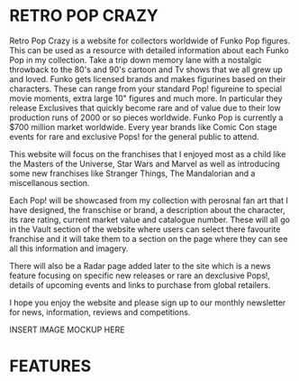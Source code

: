 # RETRO POP CRAZY

Retro Pop Crazy is a website for collectors worldwide of Funko Pop figures. This can be used as a resource with detailed information about each Funko Pop in my collection. Take a trip down memory lane with a nostalgic throwback to the 80's and 90's cartoon and Tv shows that we all grew up and loved. Funko gets licensed brands and makes figurines based on their characters. These can range from your standard Pop! figureine to special movie moments, extra large 10" figures and much more. In particular they release Exclusives that quickly become rare and of value due to their low production runs of 2000 or so pieces worldwide. Funko Pop is currently a $700 million market worldwide. Every year brands like Comic Con stage events for rare and exclusive Pops! for the general public to attend.

This website will focus on the franchises that I enjoyed most as a child like the Masters of the Universe, Star Wars and Marvel as well as introducing some new franchises like Stranger Things, The Mandalorian and a miscellanous section.

Each Pop! will be showcased from my collection with perosnal fan art that I have designed, the franschise or brand, a description about the character, its rare rating, current market value and catalogue number. These will all go in the Vault section of the website where users can select there favourite franchise and it will take them to a section on the page where they can see all this information and imagery.

There will also be a Radar page added later to the site which is a news feature focusing on specific new releases or rare an dexclusive Pops!, details of upcoming events and links to purchase from global retailers.

I hope you enjoy the website and please sign up to our monthly newsletter for news, information, reviews and competitions.

INSERT IMAGE MOCKUP HERE

# FEATURES
